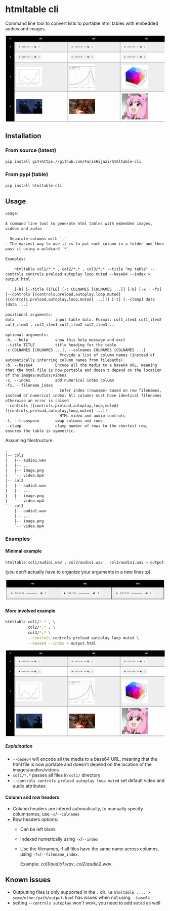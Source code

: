 # htmltable cli

Command line tool to convert lists to portable html tables with embedded audios and images.

![](images/longexample.gif)


## Installation

### From source (latest)

```sh
pip install git+https://github.com/FarisHijazi/htmltable-cli
```

### From pypi (table)

```sh
pip install htmltable-cli
```

## Usage

    usage: 

    A command line tool to generate html tables with embedded images, videos and audio

    - Separate columns with `,`
    - The easiest way to use it is to put each column in a folder and then pass it using a wildcard `*`

    Examples:

        htmltable col1/*.* , col2/*.* , col3/*.* --title "my table" --controls controls preload autoplay loop muted --base64 --index > output.html

        [-h] [--title TITLE] [-c COLNAMES [COLNAMES ...]] [-b] [-x | -fx] [--controls [{controls,preload,autoplay,loop,muted} [{controls,preload,autoplay,loop,muted} ...]]] [-t] [--clamp] data [data ...]

    positional arguments:
    data                  input table data. Format: col1_item1 col1_item2 col1_item3 , col2_item1 col2_item2 col2_item3 ...

    optional arguments:
    -h, --help            show this help message and exit
    --title TITLE         title heading for the table
    -c COLNAMES [COLNAMES ...], --colnames COLNAMES [COLNAMES ...]
                            Provide a list of column names (instead of automatically inferring column names from filepaths).
    -b, --base64          Encode all the media to a base64 URL, meaning that the html file is now portable and doesn't depend on the location of the images/audios/videos
    -x, --index           add numerical index column
    -fx, --filename_index
                            Infer index (rowname) based on row filenames, instead of numerical index. All columns must have identical filenames otherwise an error is raised
    --controls [{controls,preload,autoplay,loop,muted} [{controls,preload,autoplay,loop,muted} ...]]
                            HTML video and audio controls
    -t, --transpose       swap columns and rows
    --clamp               clamp number of rows to the shortest row, ensures the table is symmetric.

Assuming filestructure:

```
.
|-- col1
|   |-- audio1.wav
|   |-- ...
|   |-- image.png
|   `-- video.mp4
|-- col2
|   |-- audio1.wav
|   |-- ...
|   |-- image.png
|   `-- video.mp4
`-- col3
    |-- audio1.wav
    |-- ...
    |-- image.png
    `-- video.mp4
```

### Examples

#### Minimal example

```sh
htmltable col1/audio1.wav , col2/audio1.wav , col3/audio1.wav > output.html
```

(you don't actually have to organize your arguments in a new lines :p)

![](images/minimal.png)

#### More involved example

```sh
htmltable col1/*.* , \
          col2/*.* , \
          col3/*.* \
          --controls controls preload autoplay loop muted \
          --base64 --index > output.html
```
![](images/longexample.gif)

##### Explaination

- `--base64` will encode all the media to a base64 URL, meaning that the html file is now portable and doesn't depend on the location of the images/audios/videos
- `col1/*.*` passes all files in `col1/` directory
- `--controls controls preload autoplay loop muted` set default video and audio attributes


#### Column and row headers

- Column headers are infered automatically, to manually specify columnames, use `-c`/`--colnames`
- Row headers options:
  - Can be left blank
  - Indexed numerically using `-x`/`--index`
  - Use the filenames, if all files have the same name across columns, using `-fx`/`--filename_index`.  

    Example: *col1/audio1.wav*, *col2/audio2.wav*.

## Known issues

- Outputting files is only supported in the `.` dir. i.e `htmltable .... > some/other/path/output.html` has issues when not using `--base64`
- setting `--controls autoplay` won't work, you need to add `muted` as well
